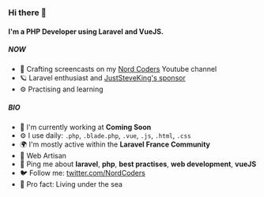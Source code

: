 ### Hi there 👋

#### I'm a PHP Developer using Laravel and VueJS.

##### NOW

- 🐻 Crafting screencasts on my [Nord Coders](https://www.youtube.com/nordcoders) Youtube channel
- 🪐 Laravel enthusiast and [JustSteveKing's sponsor](https://github.com/JustSteveKing)
- ⚙️ Practising and learning

##### BIO

- 🏢 I'm currently working at **Coming Soon**
- ⚙️ I use daily: `.php`, `.blade.php`, `.vue`, `.js`, `.html`, `.css`
- 🌍 I'm mostly active within the **Laravel France Community**
- 🌱 Web Artisan
- 💬 Ping me about **laravel**, **php**, **best practises**, **web development**, **vueJS**
- 🐦 Follow me: [twitter.com/NordCoders](https://twitter.com/NordCoders)
- 🌊 Pro fact: Living under the sea
